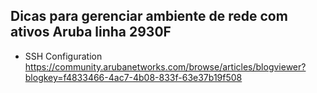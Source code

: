 ## Dicas para gerenciar ambiente de rede com ativos Aruba linha 2930F

* SSH Configuration 
https://community.arubanetworks.com/browse/articles/blogviewer?blogkey=f4833466-4ac7-4b08-833f-63e37b19f508
